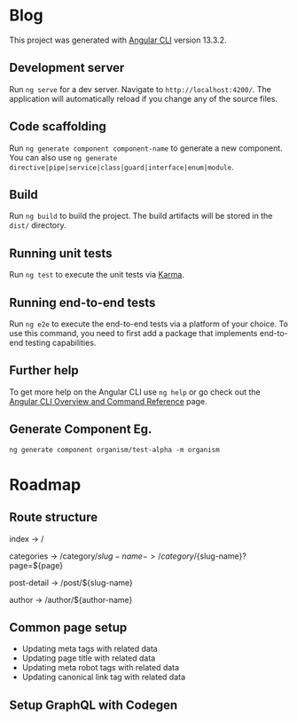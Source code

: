 # Blog

This project was generated with [Angular CLI](https://github.com/angular/angular-cli) version 13.3.2.

## Development server

Run `ng serve` for a dev server. Navigate to `http://localhost:4200/`. The application will automatically reload if you change any of the source files.

## Code scaffolding

Run `ng generate component component-name` to generate a new component. You can also use `ng generate directive|pipe|service|class|guard|interface|enum|module`.

## Build

Run `ng build` to build the project. The build artifacts will be stored in the `dist/` directory.

## Running unit tests

Run `ng test` to execute the unit tests via [Karma](https://karma-runner.github.io).

## Running end-to-end tests

Run `ng e2e` to execute the end-to-end tests via a platform of your choice. To use this command, you need to first add a package that implements end-to-end testing capabilities.

## Further help

To get more help on the Angular CLI use `ng help` or go check out the [Angular CLI Overview and Command Reference](https://angular.io/cli) page.

## Generate Component Eg.

`ng generate component organism/test-alpha -m organism`


# Roadmap

## Route structure

index       -> /

categories  -> /category/${slug-name}
            -> /category/${slug-name}?page=${page}

post-detail -> /post/${slug-name}

author      -> /author/${author-name}

## Common page setup

- Updating meta tags with related data
- Updating page title with related data
- Updating meta robot tags with related data
- Updating canonical link tag with related data


## Setup GraphQL with Codegen




